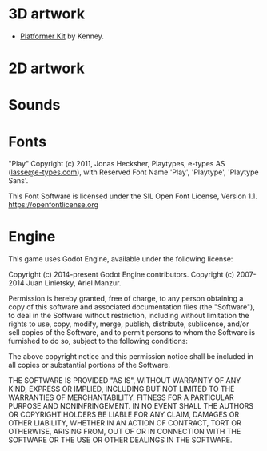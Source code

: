 # 3D artwork

* [Platformer Kit](https://kenney.nl/assets/platformer-kit) by Kenney.

# 2D artwork

# Sounds

# Fonts

"Play"
Copyright (c) 2011, Jonas Hecksher, Playtypes, e-types AS (lasse@e-types.com),
with Reserved Font Name 'Play', 'Playtype', 'Playtype Sans'.

This Font Software is licensed under the SIL Open Font License, Version 1.1.
https://openfontlicense.org

# Engine

This game uses Godot Engine, available under the following license:

Copyright (c) 2014-present Godot Engine contributors.
Copyright (c) 2007-2014 Juan Linietsky, Ariel Manzur.

Permission is hereby granted, free of charge, to any person obtaining a copy
of this software and associated documentation files (the "Software"), to deal
in the Software without restriction, including without limitation the rights
to use, copy, modify, merge, publish, distribute, sublicense, and/or sell
copies of the Software, and to permit persons to whom the Software is
furnished to do so, subject to the following conditions:

The above copyright notice and this permission notice shall be included in all
copies or substantial portions of the Software.

THE SOFTWARE IS PROVIDED "AS IS", WITHOUT WARRANTY OF ANY KIND, EXPRESS OR
IMPLIED, INCLUDING BUT NOT LIMITED TO THE WARRANTIES OF MERCHANTABILITY,
FITNESS FOR A PARTICULAR PURPOSE AND NONINFRINGEMENT. IN NO EVENT SHALL THE
AUTHORS OR COPYRIGHT HOLDERS BE LIABLE FOR ANY CLAIM, DAMAGES OR OTHER
LIABILITY, WHETHER IN AN ACTION OF CONTRACT, TORT OR OTHERWISE, ARISING FROM,
OUT OF OR IN CONNECTION WITH THE SOFTWARE OR THE USE OR OTHER DEALINGS IN THE
SOFTWARE.
